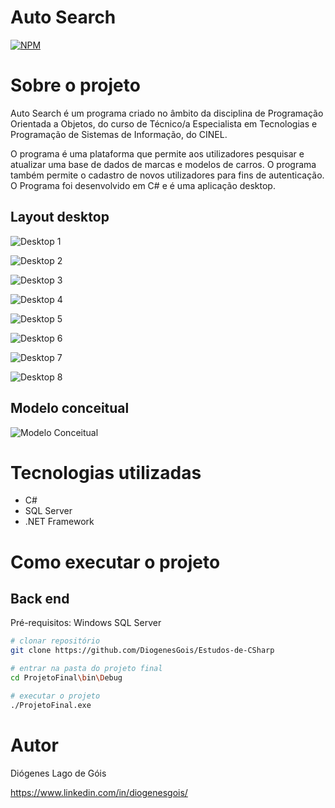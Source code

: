 # Auto Search
[![NPM](https://img.shields.io/npm/l/react)](https://github.com/DiogenesGois/Auto-Search/blob/main/LICENSE) 

# Sobre o projeto

Auto Search é um programa criado no âmbito da disciplina de Programação Orientada a Objetos, do curso de Técnico/a Especialista em Tecnologias e Programação de Sistemas de Informação, do CINEL. 

O programa é uma plataforma que permite aos utilizadores pesquisar e atualizar uma base de dados de marcas e modelos de carros. O programa também permite o cadastro de novos utilizadores para fins de autenticação.
O Programa foi desenvolvido em C# e é uma aplicação desktop.

## Layout desktop
![Desktop 1](https://github.com/DiogenesGois/Auto-Search/blob/main/Auto%20Search/Home.PNG)

![Desktop 2](https://github.com/DiogenesGois/Auto-Search/blob/main/Auto%20Search/Procurar.PNG)

![Desktop 3](https://github.com/DiogenesGois/Auto-Search/blob/main/Auto%20Search/Marcas.PNG)

![Desktop 4](https://github.com/DiogenesGois/Auto-Search/blob/main/Auto%20Search/Modelos.PNG)

![Desktop 5](https://github.com/DiogenesGois/Auto-Search/blob/main/Auto%20Search/Registar.PNG)

![Desktop 6](https://github.com/DiogenesGois/Auto-Search/blob/main/Auto%20Search/Alterar.PNG)

![Desktop 7](https://github.com/DiogenesGois/Auto-Search/blob/main/Auto%20Search/SignUp.PNG)

![Desktop 8](https://github.com/DiogenesGois/Auto-Search/blob/main/Auto%20Search/Login.PNG)

## Modelo conceitual
![Modelo Conceitual](https://github.com/DiogenesGois/Auto-Search/blob/main/Auto%20Search/DBDiagram.PNG)

# Tecnologias utilizadas
- C#
- SQL Server
- .NET Framework

# Como executar o projeto

## Back end
Pré-requisitos: 
Windows
SQL Server

```bash
# clonar repositório
git clone https://github.com/DiogenesGois/Estudos-de-CSharp

# entrar na pasta do projeto final
cd ProjetoFinal\bin\Debug

# executar o projeto
./ProjetoFinal.exe
```

# Autor

Diógenes Lago de Góis

https://www.linkedin.com/in/diogenesgois/
